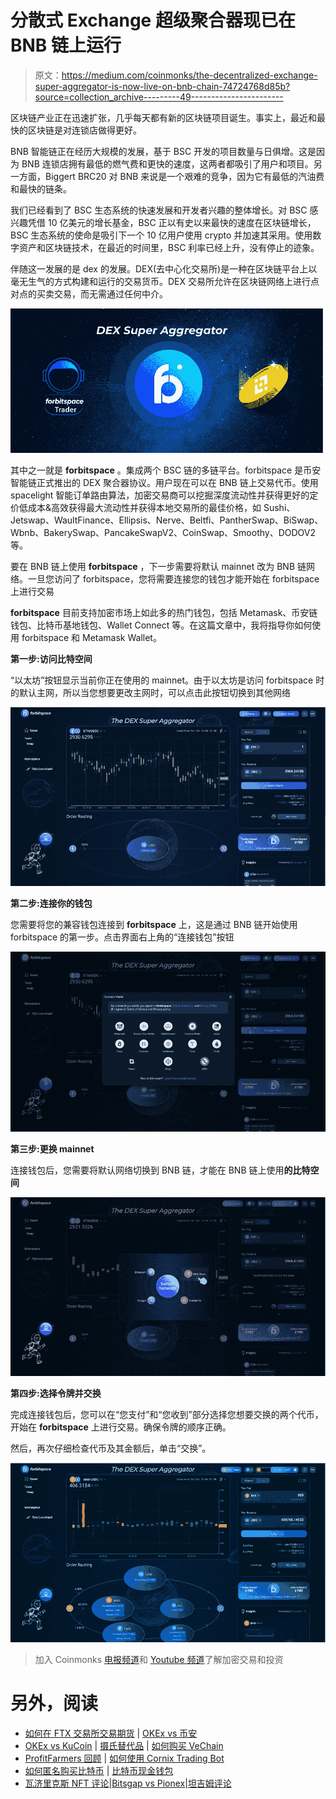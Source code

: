 # 分散式 Exchange 超级聚合器现已在 BNB 链上运行

> 原文：<https://medium.com/coinmonks/the-decentralized-exchange-super-aggregator-is-now-live-on-bnb-chain-74724768d85b?source=collection_archive---------49----------------------->

区块链产业正在迅速扩张，几乎每天都有新的区块链项目诞生。事实上，最近和最快的区块链是对连锁店做得更好。

BNB 智能链正在经历大规模的发展，基于 BSC 开发的项目数量与日俱增。这是因为 BNB 连锁店拥有最低的燃气费和更快的速度，这两者都吸引了用户和项目。另一方面，Biggert BRC20 对 BNB 来说是一个艰难的竞争，因为它有最低的汽油费和最快的链条。

我们已经看到了 BSC 生态系统的快速发展和开发者兴趣的整体增长。对 BSC 感兴趣凭借 10 亿美元的增长基金，BSC 正以有史以来最快的速度在区块链增长，BSC 生态系统的使命是吸引下一个 10 亿用户使用 crypto 并加速其采用。使用数字资产和区块链技术，在最近的时间里，BSC 利率已经上升，没有停止的迹象。

伴随这一发展的是 dex 的发展。DEX(去中心化交易所)是一种在区块链平台上以毫无生气的方式构建和运行的交易货币。DEX 交易所允许在区块链网络上进行点对点的买卖交易，而无需通过任何中介。

![](img/2014ef143bbb4fed7805607122ba5987.png)

其中之一就是 **forbitspace** 。集成两个 BSC 链的多链平台。forbitspace 是币安智能链正式推出的 DEX 聚合器协议。用户现在可以在 BNB 链上交易代币。使用 spacelight 智能订单路由算法，加密交易商可以挖掘深度流动性并获得更好的定价低成本&高效获得最大流动性并获得本地交易所的最佳价格，如 Sushi、Jetswap、WaultFinance、Ellipsis、Nerve、Beltfi、PantherSwap、BiSwap、Wbnb、BakerySwap、PancakeSwapV2、CoinSwap、Smoothy、DODOV2 等。

要在 BNB 链上使用 **forbitspace** ，下一步需要将默认 mainnet 改为 BNB 链网络。一旦您访问了 forbitspace，您将需要连接您的钱包才能开始在 forbitspace 上进行交易

**forbitspace** 目前支持加密市场上如此多的热门钱包，包括 Metamask、币安链钱包、比特币基地钱包、Wallet Connect 等。在这篇文章中，我将指导你如何使用 forbitspace 和 Metamask Wallet。

**第一步:访问比特空间**

“以太坊”按钮显示当前你正在使用的 mainnet。由于以太坊是访问 forbitspace 时的默认主网，所以当您想要更改主网时，可以点击此按钮切换到其他网络

![](img/a86667a830b20ced4e1246fbfa76c50c.png)

**第二步:连接你的钱包**

您需要将您的兼容钱包连接到 **forbitspace** 上，这是通过 BNB 链开始使用 forbitspace 的第一步。点击界面右上角的“连接钱包”按钮

![](img/c8aec7835bd4e7585145061bb300f474.png)

**第三步:更换 mainnet**

连接钱包后，您需要将默认网络切换到 BNB 链，才能在 BNB 链上使用**的比特空间**

![](img/a78254aa78626bf93b4fab619e2ee2bd.png)

**第四步:选择令牌并交换**

完成连接钱包后，您可以在“您支付”和“您收到”部分选择您想要交换的两个代币，开始在 **forbitspace** 上进行交易。确保令牌的顺序正确。

然后，再次仔细检查代币及其金额后，单击“交换”。

![](img/ecf36a75013ddc6492f1f66ded2f56aa.png)

> 加入 Coinmonks [电报频道](https://t.me/coincodecap)和 [Youtube 频道](https://www.youtube.com/c/coinmonks/videos)了解加密交易和投资

# 另外，阅读

*   [如何在 FTX 交易所交易期货](https://coincodecap.com/ftx-futures-trading) | [OKEx vs 币安](https://coincodecap.com/okex-vs-binance)
*   [OKEx vs KuCoin](https://coincodecap.com/okex-kucoin) | [摄氏替代品](https://coincodecap.com/celsius-alternatives) | [如何购买 VeChain](https://coincodecap.com/buy-vechain)
*   [ProfitFarmers 回顾](https://coincodecap.com/profitfarmers-review) | [如何使用 Cornix Trading Bot](https://coincodecap.com/cornix-trading-bot)
*   [如何匿名购买比特币](https://coincodecap.com/buy-bitcoin-anonymously) | [比特币现金钱包](https://coincodecap.com/bitcoin-cash-wallets)
*   [瓦济里克斯 NFT 评论](https://coincodecap.com/wazirx-nft-review)|[Bitsgap vs Pionex](https://coincodecap.com/bitsgap-vs-pionex)|[坦吉姆评论](https://coincodecap.com/tangem-wallet-review)